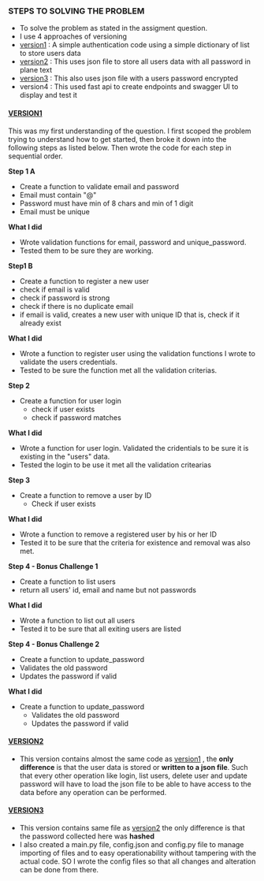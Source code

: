 
### **STEPS TO SOLVING THE PROBLEM**
 - To solve the problem as stated in the assigment question.
 - I  use 4 approaches of versioning
  - [version1](https://github.com/Cchrisekwugum/Assignments/blob/main/version1.py) : A simple authentication code using a simple dictionary of list to store users data
  - [version2](https://github.com/Cchrisekwugum/Assignments/blob/main/version2.py) : This uses json file to store all users data with all password in plane text
  - [version3](https://github.com/Cchrisekwugum/Assignments/blob/main/version3.py) : This also uses json file with a users password encrypted
  - version4 : This used fast api to create endpoints and swagger UI to display and test it

#### **[VERSION1](https://github.com/Cchrisekwugum/Assignments/blob/main/version1.py)**
This was my first understanding of the question. I first scoped the problem trying to understand how to get started, then broke it down into the following steps as listed below. Then wrote the code for each step in sequential order.

**Step 1 A**
- Create a function to validate email and password
 - Email must contain "@"
 - Password must have min of 8 chars and min of 1 digit
 - Email must be unique

**What I did**
- Wrote  validation functions for email, password and unique_password.
- Tested them to be sure they are working.

**Step1 B**
- Create a function to register a new user
 - check if email is valid
 - check if password is strong
 - check if there is no duplicate email
 - if email is valid, creates a new user with unique ID that is, check if it already exist

**What I did**
- Wrote a function to register user using the validation functions I wrote to validate the users credentials.
- Tested to be sure the function met all the validation criterias.

**Step 2**
- Create a function for user login
  - check if user exists
  - check if password matches

**What I did**
- Wrote a function for user login. Validated the cridentials to be sure it is existing in the "users" data.
- Tested the login to be use it met all the validation critearias
  
**Step 3**
- Create a function to remove a user by ID
   - Check if user exists
     
**What I did**
- Wrote a function to remove a registered user by his or her ID
- Tested it to be sure that the criteria for existence and removal was also met.

**Step 4 - Bonus Challenge 1**
 -  Create a function to list users
  - return all users' id, email and name but not passwords

**What I did**
  - Wrote a function to list out all users
  - Tested it to be sure that all exiting users are listed

**Step 4 - Bonus Challenge 2**
- Create a function to update_password
- Validates the old password
- Updates the password if valid

**What I did**
- Create a function to update_password
  - Validates the old password
  - Updates the password if valid

#### **[VERSION2](https://github.com/Cchrisekwugum/Assignments/blob/main/version2.py)**

- This version contains almost the same code as [version1](https://github.com/Cchrisekwugum/Assignments/blob/main/version1.py)
, the **only difference** is that the user data is stored or **written to a json file**. Such that every other operation like login, list users, delete user and update password will have to load the json file to be able to have access to the data before any operation can be performed.

#### **[VERSION3](https://github.com/Cchrisekwugum/Assignments/blob/main/version3.py)**

- This version contains same file as [version2](https://github.com/Cchrisekwugum/Assignments/blob/main/version2.py) the only difference is that the password collected here was **hashed**
- I also created a main.py file, config.json and config.py file to manage importing of files and to easy operationability without tampering with the actual code. SO I wrote the config files so that all changes and alteration can be done from there.  